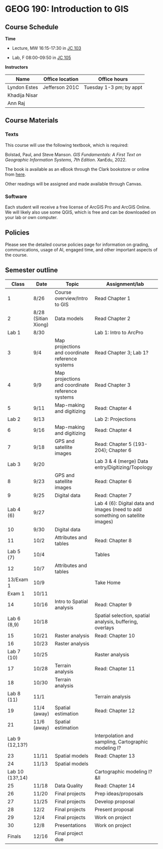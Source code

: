 # GEOG 190: Introduction to GIS


## Course Schedule

**Time**

- Lecture, MW 16:15-17:30 in [JC
  103](https://apps.clarku.edu/classrooms/buildings/10/rooms/78)

- Lab, F 08:00-09:50 in [JC
  105](https://apps.clarku.edu/classrooms/buildings/10/rooms/80)

**Instructors**

| Name          | Office location | Office hours            |
|---------------|-----------------|-------------------------|
| Lyndon Estes  | Jefferson 201C  | Tuesday 1-3 pm; by appt |
| Khadija Nisar |                 |                         |
| Ann Raj       |                 |                         |

## Course Materials

### Texts

This course will use the following textbook, which is required:

Bolstad, Paul, and Steve Manson. *GIS Fundamentals: A First Text on
Geographic Information Systems, 7th Edition*. XanEdu, 2022.

The book is available as an eBook through the Clark bookstore or online
from [here](https://www.gisfundamentals.org/).

Other readings will be assigned and made available through Canvas.

### Software

Each student will receive a free license of ArcGIS Pro and ArcGIS
Online. We will likely also use some QGIS, which is free and can be
downloaded on your lab or own computer.

## Policies

Please see the detailed course policies page for information on grading,
communications, usage of AI, engaged time, and other important aspects
of the course.

## Semester outline

| Class           | Date                | Topic                                            | Assignment/lab                                                                 |
|-----------------|---------------------|--------------------------------------------------|--------------------------------------------------------------------------------|
| 1               | 8/26                | Course overview/Intro to GIS                     | Read Chapter 1                                                                 |
| 2               | 8/28 (Sitian Xiong) | Data models                                      | Read Chapter 2                                                                 |
| Lab 1           | 8/30                |                                                  | Lab 1: Intro to ArcPro                                                         |
| 3               | 9/4                 | Map projections and coordinate reference systems | Read Chapter 3; Lab 1?                                                         |
| 4               | 9/9                 | Map projections and coordinate reference systems | Read Chapter 3                                                                 |
| 5               | 9/11                | Map-making and digitizing                        | Read: Chapter 4                                                                |
| Lab 2           | 9/13                |                                                  | Lab 2: Projections                                                             |
| 6               | 9/16                | Map-making and digitizing                        | Read: Chapter 4                                                                |
| 7               | 9/18                | GPS and satellite images                         | Read: Chapter 5 (193-204); Chapter 6                                           |
| Lab 3           | 9/20                |                                                  | Lab 3 & 4 (merge) Data entry/Digitizing/Topology                               |
| 8               | 9/23                | GPS and satellite images                         | Read: Chapter 6                                                                |
| 9               | 9/25                | Digital data                                     | Read: Chapter 7                                                                |
| Lab 4 (6)       | 9/27                |                                                  | Lab 4 (6): Digital data and images (need to add something on satellite images) |
| 10              | 9/30                | Digital data                                     |                                                                                |
| 11              | 10/2                | Attributes and tables                            | Read: Chapter 8                                                                |
| Lab 5 (7)       | 10/4                |                                                  | Tables                                                                         |
| 12              | 10/7                | Attributes and tables                            |                                                                                |
| 13/Exam 1       | 10/9                |                                                  | Take Home                                                                      |
| Exam 1          | 10/11               |                                                  |                                                                                |
| 14              | 10/16               | Intro to Spatial analysis                        | Read: Chapter 9                                                                |
| Lab 6 (8,9)     | 10/18               |                                                  | Spatial selection, spatial analysis, buffering, overlays                       |
| 15              | 10/21               | Raster analysis                                  | Read: Chapter 10                                                               |
| 16              | 10/23               | Raster analysis                                  |                                                                                |
| Lab 7 (10)      | 10/25               |                                                  | Raster analysis                                                                |
| 17              | 10/28               | Terrain analysis                                 | Read: Chapter 11                                                               |
| 18              | 10/30               | Terrain analysis                                 |                                                                                |
| Lab 8 (11)      | 11/1                |                                                  | Terrain analysis                                                               |
| 19              | 11/4 (away)         | Spatial estimation                               | Read: Chapter 12                                                               |
| 21              | 11/6 (away)         | Spatial estimation                               |                                                                                |
| Lab 9 (12,13?)  |                     |                                                  | Interpolation and sampling, Cartographic modeling I?                           |
| 23              | 11/11               | Spatial models                                   | Read: Chapter 13                                                               |
| 24              | 11/13               | Spatial models                                   |                                                                                |
| Lab 10 (13?,14) |                     |                                                  | Cartographic modeling I?&II                                                    |
| 25              | 11/18               | Data Quality                                     | Read: Chapter 14                                                               |
| 26              | 11/20               | Final projects                                   | Prep ideas/proposals                                                           |
| 27              | 11/25               | Final projects                                   | Develop proposal                                                               |
| 28              | 12/2                | Final projects                                   | Present proposal                                                               |
| 29              | 12/4                | Final projects                                   | Work on project                                                                |
| 30              | 12/8                | Presentations                                    | Work on project                                                                |
| Finals          | 12/16               | Final project due                                |                                                                                |
